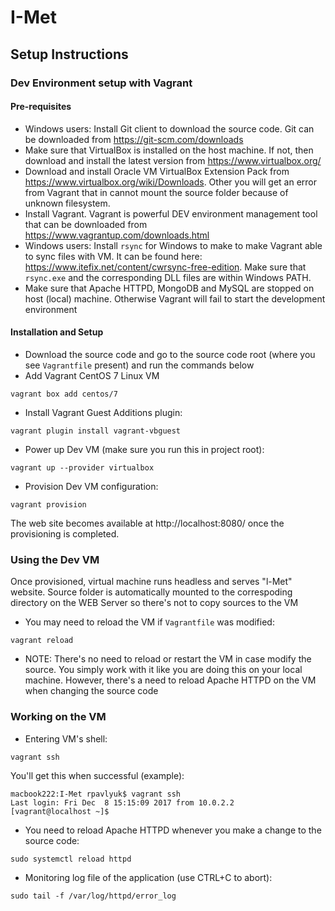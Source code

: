 # I-Met

## Setup Instructions
### Dev Environment setup with Vagrant
#### Pre-requisites
* Windows users: Install Git client to download the source code. Git can be downloaded from https://git-scm.com/downloads
* Make sure that VirtualBox is installed on the host machine. If not, then download and install the latest version from https://www.virtualbox.org/
* Download and install Oracle VM VirtualBox Extension Pack from https://www.virtualbox.org/wiki/Downloads. Other you will get an error from Vagrant that in cannot mount the source folder because of unknown filesystem.
* Install Vagrant. Vagrant is powerful DEV environment management tool that can be downloaded from https://www.vagrantup.com/downloads.html
* Windows users: Install ```rsync``` for Windows to make to make Vagrant able to sync files with VM. It can be found here: https://www.itefix.net/content/cwrsync-free-edition. Make sure that ```rsync.exe``` and the corresponding DLL files are within Windows PATH.
* Make sure that Apache HTTPD, MongoDB and MySQL are stopped on host (local) machine. Otherwise Vagrant will fail to start the development environment

#### Installation and Setup
* Download the source code and go to the source code root (where you see ```Vagrantfile``` present) and run the commands below
* Add Vagrant CentOS 7 Linux VM
```
vagrant box add centos/7
```
* Install Vagrant Guest Additions plugin:
```
vagrant plugin install vagrant-vbguest
```
* Power up Dev VM (make sure you run this in project root):
```
vagrant up --provider virtualbox
```
* Provision Dev VM configuration:
```
vagrant provision
```
The web site becomes available at http://localhost:8080/ once the provisioning is completed.

### Using the Dev VM
Once provisioned, virtual machine runs headless and serves "l-Met" website. Source folder is automatically mounted to the correspoding directory on the WEB Server so there's not to copy sources to the VM
* You may need to reload the VM if ```Vagrantfile``` was modified:
```
vagrant reload
```
* NOTE: There's no need to reload or restart the VM in case modify the source. You simply work with it like you are doing this on your local machine. However, there's a need to reload Apache HTTPD on the VM when changing the source code

### Working on the VM
* Entering VM's shell:
```
vagrant ssh
```
You'll get this when successful (example):
```
macbook222:I-Met rpavlyuk$ vagrant ssh
Last login: Fri Dec  8 15:15:09 2017 from 10.0.2.2
[vagrant@localhost ~]$
```
* You need to reload Apache HTTPD whenever you make a change to the source code:
```
sudo systemctl reload httpd
```
* Monitoring log file of the application (use CTRL+C to abort):
```
sudo tail -f /var/log/httpd/error_log
```
